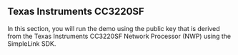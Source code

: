 ## Texas Instruments CC3220SF

In this section, you will run the demo using the public key that is
derived from the Texas Instruments CC3220SF Network Processor (NWP)
using the SimpleLink SDK.
